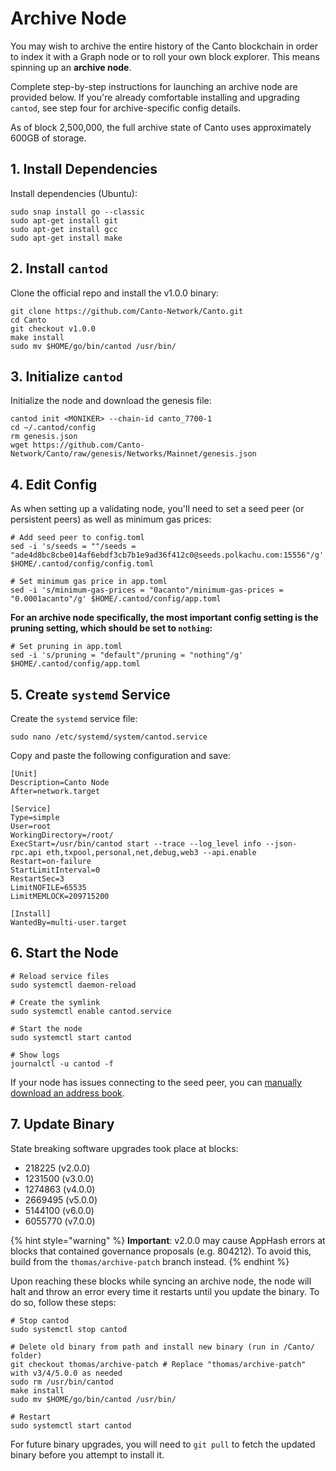 # Archive Node

You may wish to archive the entire history of the Canto blockchain in order to index it with a Graph node or to roll your own block explorer. This means spinning up an **archive node**.

Complete step-by-step instructions for launching an archive node are provided below. If you're already comfortable installing and upgrading `cantod`, see step four for archive-specific config details.

As of block 2,500,000, the full archive state of Canto uses approximately 600GB of storage.

## 1. Install Dependencies <a href="#install-dependencies" id="install-dependencies"></a>

Install dependencies (Ubuntu):

```shell
sudo snap install go --classic
sudo apt-get install git
sudo apt-get install gcc
sudo apt-get install make
```

## 2. Install `cantod` <a href="#install-cantod" id="install-cantod"></a>

Clone the official repo and install the v1.0.0 binary:

```shell
git clone https://github.com/Canto-Network/Canto.git
cd Canto
git checkout v1.0.0
make install
sudo mv $HOME/go/bin/cantod /usr/bin/
```

## 3. Initialize `cantod` <a href="#initialize-cantod" id="initialize-cantod"></a>

Initialize the node and download the genesis file:

```shell
cantod init <MONIKER> --chain-id canto_7700-1
cd ~/.cantod/config
rm genesis.json
wget https://github.com/Canto-Network/Canto/raw/genesis/Networks/Mainnet/genesis.json
```

## 4. Edit Config <a href="#edit-config" id="edit-config"></a>

As when setting up a validating node, you'll need to set a seed peer (or persistent peers) as well as minimum gas prices:

```shell
# Add seed peer to config.toml
sed -i 's/seeds = ""/seeds = "ade4d8bc8cbe014af6ebdf3cb7b1e9ad36f412c0@seeds.polkachu.com:15556"/g' $HOME/.cantod/config/config.toml

# Set minimum gas price in app.toml
sed -i 's/minimum-gas-prices = "0acanto"/minimum-gas-prices = "0.0001acanto"/g' $HOME/.cantod/config/app.toml
```

**For an archive node specifically, the most important config setting is the pruning setting, which should be set to `nothing`:**

```shell
# Set pruning in app.toml
sed -i 's/pruning = "default"/pruning = "nothing"/g' $HOME/.cantod/config/app.toml
```

## 5. Create `systemd` Service <a href="#create-systemd-service" id="create-systemd-service"></a>

Create the `systemd` service file:

```shell
sudo nano /etc/systemd/system/cantod.service
```

Copy and paste the following configuration and save:

```shell
[Unit]
Description=Canto Node
After=network.target

[Service]
Type=simple
User=root
WorkingDirectory=/root/
ExecStart=/usr/bin/cantod start --trace --log_level info --json-rpc.api eth,txpool,personal,net,debug,web3 --api.enable
Restart=on-failure
StartLimitInterval=0
RestartSec=3
LimitNOFILE=65535
LimitMEMLOCK=209715200

[Install]
WantedBy=multi-user.target
```

## 6. Start the Node <a href="#start-node" id="start-node"></a>

```shell
# Reload service files
sudo systemctl daemon-reload

# Create the symlink
sudo systemctl enable cantod.service

# Start the node
sudo systemctl start cantod

# Show logs
journalctl -u cantod -f
```

If your node has issues connecting to the seed peer, you can [manually download an address book](https://polkachu.com/addrbooks/canto).

## 7. Update Binary <a href="#update-binary" id="update-binary"></a>

State breaking software upgrades took place at blocks:

* 218225 (v2.0.0)
* 1231500 (v3.0.0)
* 1274863 (v4.0.0)
* 2669495 (v5.0.0)
* 5144100 (v6.0.0)
* 6055770 (v7.0.0)

{% hint style="warning" %}
**Important**: v2.0.0 may cause AppHash errors at blocks that contained governance proposals (e.g. 804212). To avoid this, build from the `thomas/archive-patch` branch instead.
{% endhint %}

Upon reaching these blocks while syncing an archive node, the node will halt and throw an error every time it restarts until you update the binary. To do so, follow these steps:

```shell
# Stop cantod
sudo systemctl stop cantod

# Delete old binary from path and install new binary (run in /Canto/ folder)
git checkout thomas/archive-patch # Replace "thomas/archive-patch" with v3/4/5.0.0 as needed
sudo rm /usr/bin/cantod
make install
sudo mv $HOME/go/bin/cantod /usr/bin/

# Restart
sudo systemctl start cantod
```

For future binary upgrades, you will need to `git pull` to fetch the updated binary before you attempt to install it.
